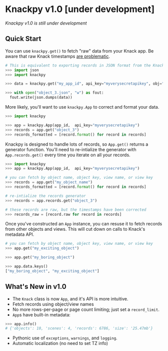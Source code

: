# Knackpy v1.0 [under development]

*Knackpy v1.0 is still under development*

## Quick Start

You can use `knackpy.get()` to fetch "raw" data from your Knack app. Be aware that raw Knack timestamps [are problematic](). 

```python
# This is equivalent to exporting records in JSON format from the Knack Builder
>>> import json
>>> import knackpy

>>> data = knackpy.get("my_app_id", api_key="myverysecretapikey", obj="object_3")

>>> with open("object_3.json", "w") as fout:
  fout.write(json.dumps(data))
```

More likely, you'll want to use `knackpy.App` to correct and format your data.

```python
>>> import knackpy

>>> app = knackpy.App(app_id,  api_key="myverysecretapikey")
>>> records = app.get("object_3")
>>> records_formatted = [record.format() for record in records]
```

Knackpy is designed to handle lots of records, so `App.get()` returns a generator function. You'll need to re-intialize the generator with `App.records.get()` every time you iterate on all your records.

```python
>>> import knackpy
>>> app = knackpy.App(app_id,  api_key="myverysecretapikey")

# you can fetch by object name, object key, view name, or view key
>>> records = app.get("my_object_name") 
>>> records_formatted = [record.format() for record in records]

# re-intialize the records generator
>>> records = app.records.get("object_3")

# these records are raw, but the timestamps have been corrected
>>> records_raw = [record.raw for record in records]
```

Once you've constructed an `App` instance, you can resuse it to fetch records from other objects and views. This will cut down on calls to Knack's metadata API.

```python
# you can fetch by object name, object key, view name, or view key
>>> app.get("my_exciting_object") 

>>> app.get("my_boring_object")

>>> app.data.keys()
["my_boring_object", "my_exciting_object"]
```

## What's New in v1.0

* The `Knack` class is now `App`, and it's API is more intuitive.
* Fetch records using object/view names
* No more rows-per-page or page count limiting; just set a `record_limit`.
* `App`s have built-in metadata:

```python
>>> app.info()
# {'objects': 10, 'scenes': 4, 'records': 6786, 'size': '25.47mb'}
```

* Pythonic use of `exceptions`, `warnings`, and `logging`.
* Automatic localization (no need to set TZ info)
